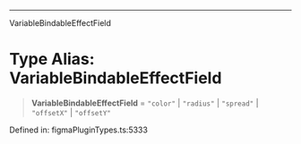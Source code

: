 ---

VariableBindableEffectField

# Type Alias: VariableBindableEffectField

> **VariableBindableEffectField** = `"color"` \| `"radius"` \| `"spread"` \| `"offsetX"` \| `"offsetY"`

Defined in: figmaPluginTypes.ts:5333
